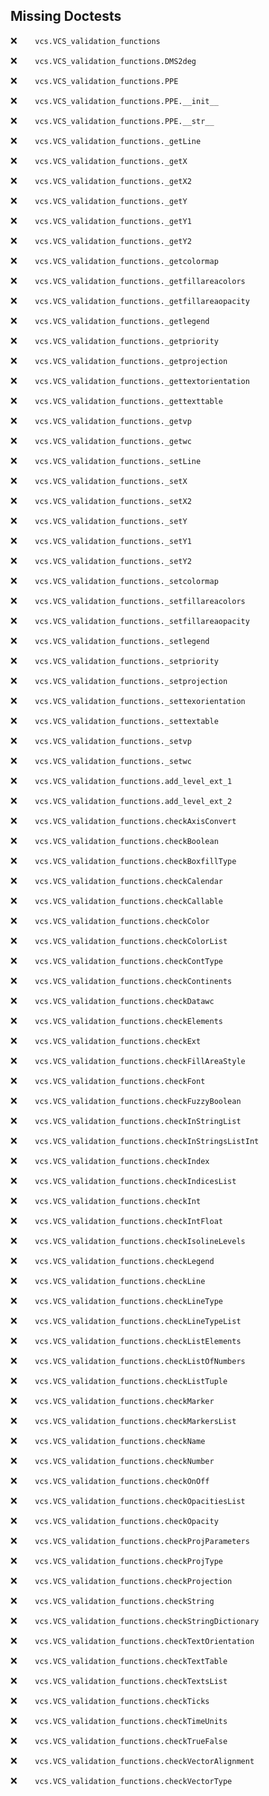 Missing Doctests
----------------
:x:```    vcs.VCS_validation_functions```

:x:```    vcs.VCS_validation_functions.DMS2deg```

:x:```    vcs.VCS_validation_functions.PPE```

:x:```    vcs.VCS_validation_functions.PPE.__init__```

:x:```    vcs.VCS_validation_functions.PPE.__str__```

:x:```    vcs.VCS_validation_functions._getLine```

:x:```    vcs.VCS_validation_functions._getX```

:x:```    vcs.VCS_validation_functions._getX2```

:x:```    vcs.VCS_validation_functions._getY```

:x:```    vcs.VCS_validation_functions._getY1```

:x:```    vcs.VCS_validation_functions._getY2```

:x:```    vcs.VCS_validation_functions._getcolormap```

:x:```    vcs.VCS_validation_functions._getfillareacolors```

:x:```    vcs.VCS_validation_functions._getfillareaopacity```

:x:```    vcs.VCS_validation_functions._getlegend```

:x:```    vcs.VCS_validation_functions._getpriority```

:x:```    vcs.VCS_validation_functions._getprojection```

:x:```    vcs.VCS_validation_functions._gettextorientation```

:x:```    vcs.VCS_validation_functions._gettexttable```

:x:```    vcs.VCS_validation_functions._getvp```

:x:```    vcs.VCS_validation_functions._getwc```

:x:```    vcs.VCS_validation_functions._setLine```

:x:```    vcs.VCS_validation_functions._setX```

:x:```    vcs.VCS_validation_functions._setX2```

:x:```    vcs.VCS_validation_functions._setY```

:x:```    vcs.VCS_validation_functions._setY1```

:x:```    vcs.VCS_validation_functions._setY2```

:x:```    vcs.VCS_validation_functions._setcolormap```

:x:```    vcs.VCS_validation_functions._setfillareacolors```

:x:```    vcs.VCS_validation_functions._setfillareaopacity```

:x:```    vcs.VCS_validation_functions._setlegend```

:x:```    vcs.VCS_validation_functions._setpriority```

:x:```    vcs.VCS_validation_functions._setprojection```

:x:```    vcs.VCS_validation_functions._settexorientation```

:x:```    vcs.VCS_validation_functions._settextable```

:x:```    vcs.VCS_validation_functions._setvp```

:x:```    vcs.VCS_validation_functions._setwc```

:x:```    vcs.VCS_validation_functions.add_level_ext_1```

:x:```    vcs.VCS_validation_functions.add_level_ext_2```

:x:```    vcs.VCS_validation_functions.checkAxisConvert```

:x:```    vcs.VCS_validation_functions.checkBoolean```

:x:```    vcs.VCS_validation_functions.checkBoxfillType```

:x:```    vcs.VCS_validation_functions.checkCalendar```

:x:```    vcs.VCS_validation_functions.checkCallable```

:x:```    vcs.VCS_validation_functions.checkColor```

:x:```    vcs.VCS_validation_functions.checkColorList```

:x:```    vcs.VCS_validation_functions.checkContType```

:x:```    vcs.VCS_validation_functions.checkContinents```

:x:```    vcs.VCS_validation_functions.checkDatawc```

:x:```    vcs.VCS_validation_functions.checkElements```

:x:```    vcs.VCS_validation_functions.checkExt```

:x:```    vcs.VCS_validation_functions.checkFillAreaStyle```

:x:```    vcs.VCS_validation_functions.checkFont```

:x:```    vcs.VCS_validation_functions.checkFuzzyBoolean```

:x:```    vcs.VCS_validation_functions.checkInStringList```

:x:```    vcs.VCS_validation_functions.checkInStringsListInt```

:x:```    vcs.VCS_validation_functions.checkIndex```

:x:```    vcs.VCS_validation_functions.checkIndicesList```

:x:```    vcs.VCS_validation_functions.checkInt```

:x:```    vcs.VCS_validation_functions.checkIntFloat```

:x:```    vcs.VCS_validation_functions.checkIsolineLevels```

:x:```    vcs.VCS_validation_functions.checkLegend```

:x:```    vcs.VCS_validation_functions.checkLine```

:x:```    vcs.VCS_validation_functions.checkLineType```

:x:```    vcs.VCS_validation_functions.checkLineTypeList```

:x:```    vcs.VCS_validation_functions.checkListElements```

:x:```    vcs.VCS_validation_functions.checkListOfNumbers```

:x:```    vcs.VCS_validation_functions.checkListTuple```

:x:```    vcs.VCS_validation_functions.checkMarker```

:x:```    vcs.VCS_validation_functions.checkMarkersList```

:x:```    vcs.VCS_validation_functions.checkName```

:x:```    vcs.VCS_validation_functions.checkNumber```

:x:```    vcs.VCS_validation_functions.checkOnOff```

:x:```    vcs.VCS_validation_functions.checkOpacitiesList```

:x:```    vcs.VCS_validation_functions.checkOpacity```

:x:```    vcs.VCS_validation_functions.checkProjParameters```

:x:```    vcs.VCS_validation_functions.checkProjType```

:x:```    vcs.VCS_validation_functions.checkProjection```

:x:```    vcs.VCS_validation_functions.checkString```

:x:```    vcs.VCS_validation_functions.checkStringDictionary```

:x:```    vcs.VCS_validation_functions.checkTextOrientation```

:x:```    vcs.VCS_validation_functions.checkTextTable```

:x:```    vcs.VCS_validation_functions.checkTextsList```

:x:```    vcs.VCS_validation_functions.checkTicks```

:x:```    vcs.VCS_validation_functions.checkTimeUnits```

:x:```    vcs.VCS_validation_functions.checkTrueFalse```

:x:```    vcs.VCS_validation_functions.checkVectorAlignment```

:x:```    vcs.VCS_validation_functions.checkVectorType```

 
